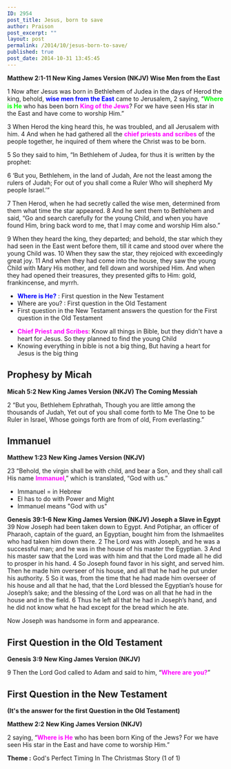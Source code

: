 ```yaml
---
ID: 2954
post_title: Jesus, born to save
author: Praison
post_excerpt: ""
layout: post
permalink: /2014/10/jesus-born-to-save/
published: true
post_date: 2014-10-31 13:45:45
---
```

<strong>Matthew 2:1-11
New King James Version (NKJV)
Wise Men from the East</strong>

1 Now after Jesus was born in Bethlehem of Judea in the days of Herod the king, behold, <span style="color: #0000ff;"><strong>wise men from the East</strong></span> came to Jerusalem, 2 saying, “<span style="color: #00ff00;"><strong>Where is He</strong></span> who has been born <span style="color: #ff00ff;"><strong>King of the Jews</strong></span>? For we have seen His star in the East and have come to worship Him.”

3 When Herod the king heard this, he was troubled, and all Jerusalem with him. 4 And when he had gathered all the <span style="color: #ff00ff;"><strong>chief priests and scribes</strong></span> of the people together, he inquired of them where the Christ was to be born.

5 So they said to him, “In Bethlehem of Judea, for thus it is written by the prophet:

6 ‘But you, Bethlehem, in the land of Judah,
Are not the least among the rulers of Judah;
For out of you shall come a Ruler
Who will shepherd My people Israel.’”

7 Then Herod, when he had secretly called the wise men, determined from them what time the star appeared. 8 And he sent them to Bethlehem and said, “Go and search carefully for the young Child, and when you have found Him, bring back word to me, that I may come and worship Him also.”

9 When they heard the king, they departed; and behold, the star which they had seen in the East went before them, till it came and stood over where the young Child was. 10 When they saw the star, they rejoiced with exceedingly great joy. 11 And when they had come into the house, they saw the young Child with Mary His mother, and fell down and worshiped Him. And when they had opened their treasures, they presented gifts to Him: gold, frankincense, and myrrh.
<ul>
	<li><span style="color: #0000ff;"><strong>Where is He?</strong></span> : First question in the New Testament</li>
	<li>Where are you? : First question in the Old Testament</li>
	<li>First question in the New Testament answers the question for the First question in the Old Testament</li>
</ul>
<ul>
	<li><span style="color: #ff00ff;"><strong>Chief Priest and Scribes</strong></span>: Know all things in Bible, but they didn't have a heart for Jesus. So they planned to find the young Child</li>
	<li>Knowing everything in bible is not a big thing, But having a heart for Jesus is the big thing</li>
</ul>
<h2>Prophesy by Micah</h2>
<strong>Micah 5:2
New King James Version (NKJV)
The Coming Messiah</strong>

2 “But you, Bethlehem Ephrathah,
Though you are little among the thousands of Judah,
Yet out of you shall come forth to Me
The One to be Ruler in Israel,
Whose goings forth are from of old,
From everlasting.”
<h2>Immanuel</h2>
<strong>Matthew 1:23</strong>
<strong> New King James Version (NKJV)</strong>

23 “Behold, the virgin shall be with child, and bear a Son, and they shall call His name <span style="color: #ff00ff;"><strong>Immanuel</strong></span>,” which is translated, “God with us.”
<ul>
	<li>Immanuel = in Hebrew</li>
	<li>El has to do with Power and Might</li>
	<li>Immanuel means "God with us"</li>
</ul>
<strong>Genesis 39:1-6
New King James Version (NKJV)
Joseph a Slave in Egypt
</strong>
39 Now Joseph had been taken down to Egypt. And Potiphar, an officer of Pharaoh, captain of the guard, an Egyptian, bought him from the Ishmaelites who had taken him down there. 2 The Lord was with Joseph, and he was a successful man; and he was in the house of his master the Egyptian. 3 And his master saw that the Lord was with him and that the Lord made all he did to prosper in his hand. 4 So Joseph found favor in his sight, and served him. Then he made him overseer of his house, and all that he had he put under his authority. 5 So it was, from the time that he had made him overseer of his house and all that he had, that the Lord blessed the Egyptian’s house for Joseph’s sake; and the blessing of the Lord was on all that he had in the house and in the field. 6 Thus he left all that he had in Joseph’s hand, and he did not know what he had except for the bread which he ate.

Now Joseph was handsome in form and appearance.
<h2>First Question in the Old Testament</h2>
<strong>Genesis 3:9</strong>
<strong> New King James Version (NKJV)</strong>

9 Then the Lord God called to Adam and said to him, “<span style="color: #ff00ff;"><strong>Where are you?</strong></span>”
<h2>First Question in the New Testament</h2>
<strong>(It's the answer for the first Question in the Old Testament)</strong>

<strong>Matthew 2:2</strong>
<strong> New King James Version (NKJV)</strong>

2 saying, “<span style="color: #ff00ff;"><strong>Where is He</strong></span> who has been born King of the Jews? For we have seen His star in the East and have come to worship Him.”

<strong>Theme :</strong> God's Perfect Timing In The Christmas Story (1 of 1)